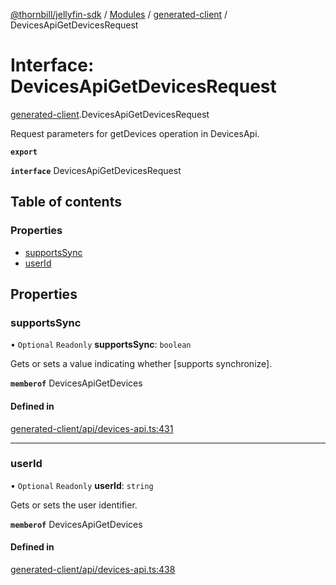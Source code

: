 [@thornbill/jellyfin-sdk](../README.md) / [Modules](../modules.md) / [generated-client](../modules/generated_client.md) / DevicesApiGetDevicesRequest

# Interface: DevicesApiGetDevicesRequest

[generated-client](../modules/generated_client.md).DevicesApiGetDevicesRequest

Request parameters for getDevices operation in DevicesApi.

**`export`**

**`interface`** DevicesApiGetDevicesRequest

## Table of contents

### Properties

- [supportsSync](generated_client.DevicesApiGetDevicesRequest.md#supportssync)
- [userId](generated_client.DevicesApiGetDevicesRequest.md#userid)

## Properties

### supportsSync

• `Optional` `Readonly` **supportsSync**: `boolean`

Gets or sets a value indicating whether [supports synchronize].

**`memberof`** DevicesApiGetDevices

#### Defined in

[generated-client/api/devices-api.ts:431](https://github.com/thornbill/jellyfin-sdk-typescript/blob/c68c853/src/generated-client/api/devices-api.ts#L431)

___

### userId

• `Optional` `Readonly` **userId**: `string`

Gets or sets the user identifier.

**`memberof`** DevicesApiGetDevices

#### Defined in

[generated-client/api/devices-api.ts:438](https://github.com/thornbill/jellyfin-sdk-typescript/blob/c68c853/src/generated-client/api/devices-api.ts#L438)
